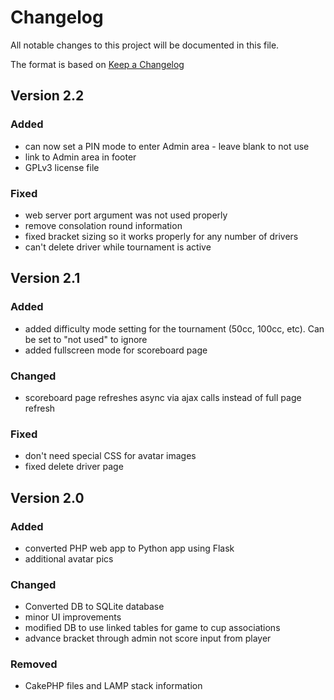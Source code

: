 # Changelog

All notable changes to this project will be documented in this file.

The format is based on [Keep a Changelog](https://keepachangelog.com/en/1.0.0/)

## Version 2.2

### Added

- can now set a PIN mode to enter Admin area - leave blank to not use
- link to Admin area in footer
- GPLv3 license file

### Fixed

- web server port argument was not used properly
- remove consolation round information
- fixed bracket sizing so it works properly for any number of drivers
- can't delete driver while tournament is active

## Version 2.1

### Added

- added difficulty mode setting for the tournament (50cc, 100cc, etc). Can be set to "not used" to ignore
- added fullscreen mode for scoreboard page

### Changed

- scoreboard page refreshes async via ajax calls instead of full page refresh

### Fixed

- don't need special CSS for avatar images
- fixed delete driver page

## Version 2.0

### Added

- converted PHP web app to Python app using Flask
- additional avatar pics

### Changed

- Converted DB to SQLite database
- minor UI improvements
- modified DB to use linked tables for game to cup associations
- advance bracket through admin not score input from player

### Removed

- CakePHP files and LAMP stack information
